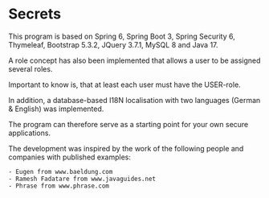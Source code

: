 # Secrets 
This program is based on Spring 6, Spring Boot 3, Spring Security 6, Thymeleaf, Bootstrap 5.3.2, JQuery 3.7.1, MySQL 8 and Java 17.

A role concept has also been implemented that allows a user to be assigned several roles.

Important to know is, that at least each user must have the USER-role.


In addition, a database-based I18N localisation with two languages (German & English) was implemented.

The program can therefore serve as a starting point for your own secure applications.

The development was inspired by the work of the following people and companies with published examples:
    
    - Eugen from www.baeldung.com
    - Ramesh Fadatare from www.javaguides.net
    - Phrase from www.phrase.com